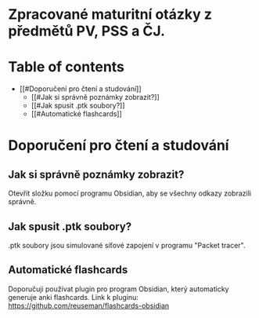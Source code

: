 # Zpracované maturitní otázky z předmětů PV, PSS a ČJ.

# Table of contents
- [[#Doporučení pro čtení a studování]]
	- [[#Jak si správně poznámky zobrazit?]]
	- [[#Jak spusit .ptk soubory?]]
	- [[#Automatické flashcards]]

# Doporučení pro čtení a studování
## Jak si správně poznámky zobrazit?
Otevřít složku pomocí programu Obsidian, aby se všechny odkazy zobrazili správně.

## Jak spusit .ptk soubory?
.ptk soubory jsou simulované síťové zapojení v programu "Packet tracer".

## Automatické flashcards
Doporučuji používat plugin pro program Obsidian, který automaticky generuje anki flashcards.
Link k pluginu: https://github.com/reuseman/flashcards-obsidian
